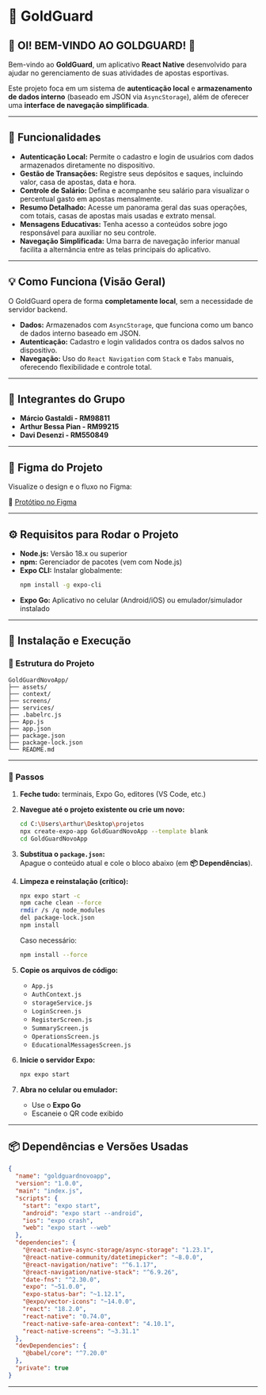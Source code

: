 # 👑 **GoldGuard**

## 👋 OI! BEM-VINDO AO GOLDGUARD! 👋

Bem-vindo ao **GoldGuard**, um aplicativo **React Native** desenvolvido para ajudar no gerenciamento de suas atividades de apostas esportivas.

Este projeto foca em um sistema de **autenticação local** e **armazenamento de dados interno** (baseado em JSON via `AsyncStorage`), além de oferecer uma **interface de navegação simplificada**.

---

## 🚀 **Funcionalidades**

- **Autenticação Local:** Permite o cadastro e login de usuários com dados armazenados diretamente no dispositivo.
- **Gestão de Transações:** Registre seus depósitos e saques, incluindo valor, casa de apostas, data e hora.
- **Controle de Salário:** Defina e acompanhe seu salário para visualizar o percentual gasto em apostas mensalmente.
- **Resumo Detalhado:** Acesse um panorama geral das suas operações, com totais, casas de apostas mais usadas e extrato mensal.
- **Mensagens Educativas:** Tenha acesso a conteúdos sobre jogo responsável para auxiliar no seu controle.
- **Navegação Simplificada:** Uma barra de navegação inferior manual facilita a alternância entre as telas principais do aplicativo.

---

## 💡 **Como Funciona (Visão Geral)**

O GoldGuard opera de forma **completamente local**, sem a necessidade de servidor backend.

- **Dados:** Armazenados com `AsyncStorage`, que funciona como um banco de dados interno baseado em JSON.
- **Autenticação:** Cadastro e login validados contra os dados salvos no dispositivo.
- **Navegação:** Uso do `React Navigation` com `Stack` e `Tabs` manuais, oferecendo flexibilidade e controle total.

---

## 👥 **Integrantes do Grupo**

- **Márcio Gastaldi - RM98811**
- **Arthur Bessa Pian - RM99215**
- **Davi Desenzi - RM550849**

---

## 🎨 **Figma do Projeto**

Visualize o design e o fluxo no Figma:

🔗 [Protótipo no Figma](https://www.figma.com/design/12Wc5Qe46gVZgkeWKmQThp/Untitled?node-id=0-1&t=8gtzwlV3mojDEMIf-1)

---

## ⚙️ **Requisitos para Rodar o Projeto**

- **Node.js:** Versão 18.x ou superior
- **npm:** Gerenciador de pacotes (vem com Node.js)
- **Expo CLI:** Instalar globalmente:
  ```bash
  npm install -g expo-cli
  ```
- **Expo Go:** Aplicativo no celular (Android/iOS) ou emulador/simulador instalado

---

## 🚀 **Instalação e Execução**

### 📁 Estrutura do Projeto

```
GoldGuardNovoApp/
├── assets/
├── context/
├── screens/
├── services/
├── .babelrc.js
├── App.js
├── app.json
├── package.json
├── package-lock.json
└── README.md
```

---

### 🧱 Passos

1. **Feche tudo:** terminais, Expo Go, editores (VS Code, etc.)
2. **Navegue até o projeto existente ou crie um novo:**
   ```bash
   cd C:\Users\arthur\Desktop\projetos
   npx create-expo-app GoldGuardNovoApp --template blank
   cd GoldGuardNovoApp
   ```
3. **Substitua o `package.json`:**  
   Apague o conteúdo atual e cole o bloco abaixo (em **📦 Dependências**).
4. **Limpeza e reinstalação (crítico):**
   ```bash
   npx expo start -c
   npm cache clean --force
   rmdir /s /q node_modules
   del package-lock.json
   npm install
   ```
   Caso necessário:
   ```bash
   npm install --force
   ```

5. **Copie os arquivos de código:**

   - `App.js`
   - `AuthContext.js`
   - `storageService.js`
   - `LoginScreen.js`
   - `RegisterScreen.js`
   - `SummaryScreen.js`
   - `OperationsScreen.js`
   - `EducationalMessagesScreen.js`

6. **Inicie o servidor Expo:**
   ```bash
   npx expo start
   ```

7. **Abra no celular ou emulador:**
   - Use o **Expo Go**
   - Escaneie o QR code exibido

---

## 📦 **Dependências e Versões Usadas**

```json
{
  "name": "goldguardnovoapp",
  "version": "1.0.0",
  "main": "index.js",
  "scripts": {
    "start": "expo start",
    "android": "expo start --android",
    "ios": "expo crash",
    "web": "expo start --web"
  },
  "dependencies": {
    "@react-native-async-storage/async-storage": "1.23.1",
    "@react-native-community/datetimepicker": "~8.0.0",
    "@react-navigation/native": "^6.1.17",
    "@react-navigation/native-stack": "^6.9.26",
    "date-fns": "^2.30.0",
    "expo": "~51.0.0",
    "expo-status-bar": "~1.12.1",
    "@expo/vector-icons": "~14.0.0",
    "react": "18.2.0",
    "react-native": "0.74.0",
    "react-native-safe-area-context": "4.10.1",
    "react-native-screens": "~3.31.1"
  },
  "devDependencies": {
    "@babel/core": "^7.20.0"
  },
  "private": true
}
```

---
